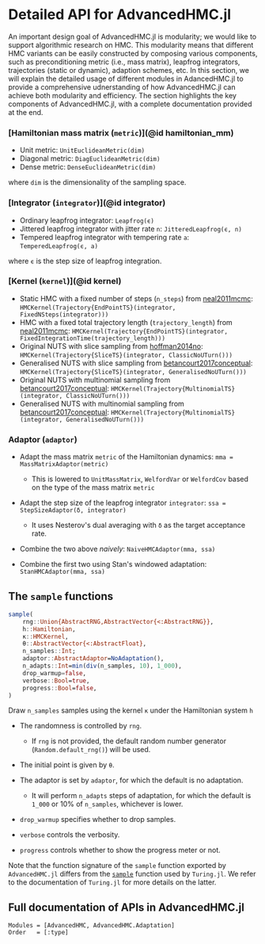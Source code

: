 # Detailed API for AdvancedHMC.jl

An important design goal of AdvancedHMC.jl is modularity; we would like to support algorithmic research on HMC.
This modularity means that different HMC variants can be easily constructed by composing various components, such as preconditioning metric (i.e., mass matrix), leapfrog integrators, trajectories (static or dynamic), adaption schemes, etc. In this section, we will explain the detailed usage of different modules in AdancedHMC.jl to provide a comprehensive udnerstanding of how AdvancedHMC.jl can achieve both modularity and efficiency. The section highlights the key components of AdvancedHMC.jl, with a complete documentation provided at the end.

### [Hamiltonian mass matrix (`metric`)](@id hamiltonian_mm)

  - Unit metric: `UnitEuclideanMetric(dim)`
  - Diagonal metric: `DiagEuclideanMetric(dim)`
  - Dense metric: `DenseEuclideanMetric(dim)`

where `dim` is the dimensionality of the sampling space.

### [Integrator (`integrator`)](@id integrator)

  - Ordinary leapfrog integrator: `Leapfrog(ϵ)`
  - Jittered leapfrog integrator with jitter rate `n`: `JitteredLeapfrog(ϵ, n)`
  - Tempered leapfrog integrator with tempering rate `a`: `TemperedLeapfrog(ϵ, a)`

where `ϵ` is the step size of leapfrog integration.

### [Kernel (`kernel`)](@id kernel)

  - Static HMC with a fixed number of steps (`n_steps`) from [neal2011mcmc](@Citet): `HMCKernel(Trajectory{EndPointTS}(integrator, FixedNSteps(integrator)))`
  - HMC with a fixed total trajectory length (`trajectory_length`) from [neal2011mcmc](@Citet): `HMCKernel(Trajectory{EndPointTS}(integrator, FixedIntegrationTime(trajectory_length)))`
  - Original NUTS with slice sampling from [hoffman2014no](@Citet): `HMCKernel(Trajectory{SliceTS}(integrator, ClassicNoUTurn()))`
  - Generalised NUTS with slice sampling from [betancourt2017conceptual](@Citet): `HMCKernel(Trajectory{SliceTS}(integrator, GeneralisedNoUTurn()))`
  - Original NUTS with multinomial sampling from [betancourt2017conceptual](@Citet): `HMCKernel(Trajectory{MultinomialTS}(integrator, ClassicNoUTurn()))`
  - Generalised NUTS with multinomial sampling from [betancourt2017conceptual](@Citet): `HMCKernel(Trajectory{MultinomialTS}(integrator, GeneralisedNoUTurn()))`

### Adaptor (`adaptor`)

  - Adapt the mass matrix `metric` of the Hamiltonian dynamics: `mma = MassMatrixAdaptor(metric)`
    
      + This is lowered to `UnitMassMatrix`, `WelfordVar` or `WelfordCov` based on the type of the mass matrix `metric`

  - Adapt the step size of the leapfrog integrator `integrator`: `ssa = StepSizeAdaptor(δ, integrator)`
    
      + It uses Nesterov's dual averaging with `δ` as the target acceptance rate.
  - Combine the two above *naively*: `NaiveHMCAdaptor(mma, ssa)`
  - Combine the first two using Stan's windowed adaptation: `StanHMCAdaptor(mma, ssa)`

## The `sample` functions

```julia
sample(
    rng::Union{AbstractRNG,AbstractVector{<:AbstractRNG}},
    h::Hamiltonian,
    κ::HMCKernel,
    θ::AbstractVector{<:AbstractFloat},
    n_samples::Int;
    adaptor::AbstractAdaptor=NoAdaptation(),
    n_adapts::Int=min(div(n_samples, 10), 1_000),
    drop_warmup=false,
    verbose::Bool=true,
    progress::Bool=false,
)
```

Draw `n_samples` samples using the kernel `κ` under the Hamiltonian system `h`

  - The randomness is controlled by `rng`.
    
      + If `rng` is not provided, the default random number generator (`Random.default_rng()`) will be used.

  - The initial point is given by `θ`.
  - The adaptor is set by `adaptor`, for which the default is no adaptation.
    
      + It will perform `n_adapts` steps of adaptation, for which the default is `1_000` or 10% of `n_samples`, whichever is lower.
  - `drop_warmup` specifies whether to drop samples.
  - `verbose` controls the verbosity.
  - `progress` controls whether to show the progress meter or not.

Note that the function signature of the `sample` function exported by `AdvancedHMC.jl` differs from the [`sample`](https://turinglang.org/dev/docs/using-turing/guide#modelling-syntax-explained) function used by `Turing.jl`. We refer to the documentation of `Turing.jl` for more details on the latter.

## Full documentation of APIs in AdvancedHMC.jl

```@autodocs; canonical=false
Modules = [AdvancedHMC, AdvancedHMC.Adaptation]
Order   = [:type]
```
